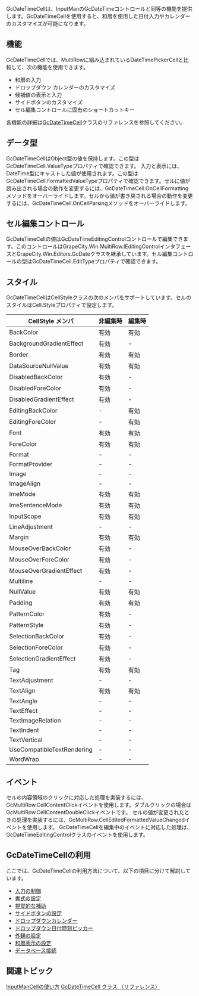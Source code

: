 GcDateTimeCellは、InputManのGcDateTimeコントロールと同等の機能を提供します。GcDateTimeCellを使用すると、和暦を使用した日付入力やカレンダーのカスタマイズが可能になります。

## 機能

GcDateTimeCellでは、MultiRowに組み込まれているDateTimePickerCellと比較して、次の機能を使用できます。

* 和暦の入力
* ドロップダウン カレンダーのカスタマイズ
* 候補値の表示と入力
* サイドボタンのカスタマイズ
* セル編集コントロールに固有のショートカットキー

各機能の詳細は[GcDateTimeCell](gcdocsite__documentlink?toc-item-id=753ff901-6d87-44c0-9bd3-a81441989822)クラスのリファレンスを参照してください。

## データ型

GcDateTimeCellはObject型の値を保持します。この型はGcDateTimeCell.ValueTypeプロパティで確認できます。
入力と表示には、DateTime型にキャストした値が使用されます。この型はGcDateTimeCell.FormattedValueTypeプロパティで確認できます。セルに値が読み出される場合の動作を変更するには、GcDateTimeCell.OnCellFormattingメソッドをオーバーライドします。セルから値が書き戻される場合の動作を変更するには、GcDateTimeCell.OnCellParsingメソッドをオーバーライドします。

## セル編集コントロール

GcDateTimeCellの値はGcDateTimeEditingControlコントロールで編集できます。このコントロールはGrapeCity.Win.MultiRow.IEditingControlインタフェースとGrapeCity.Win.Editors.GcDateクラスを継承しています。セル編集コントロールの型はGcDateTimeCell.EditTypeプロパティで確認できます。

## スタイル

GcDateTimeCellはCellStyleクラスの次のメンバをサポートしています。セルのスタイルはCell.Styleプロパティで設定します。

| CellStyle メンバ | 非編集時 | 編集時 |
| ------------- | ---- | --- |
| BackColor | 有効 | 有効 |
| BackgroundGradientEffect | 有効 | - |
| Border | 有効 | 有効 |
| DataSourceNullValue | 有効 | 有効 |
| DisabledBackColor | 有効 | - |
| DisabledForeColor | 有効 | - |
| DisabledGradientEffect | 有効 | - |
| EditingBackColor | - | 有効 |
| EditingForeColor | - | 有効 |
| Font | 有効 | 有効 |
| ForeColor | 有効 | 有効 |
| Format | - | - |
| FormatProvider | - | - |
| Image | - | - |
| ImageAlign | - | - |
| ImeMode | 有効 | 有効 |
| ImeSentenceMode | 有効 | 有効 |
| InputScope | 有効 | 有効 |
| LineAdjustment | - | - |
| Margin | 有効 | 有効 |
| MouseOverBackColor | 有効 | - |
| MouseOverForeColor | 有効 | - |
| MouseOverGradientEffect | 有効 | - |
| Multiline | - | - |
| NullValue | 有効 | 有効 |
| Padding | 有効 | 有効 |
| PatternColor | 有効 | - |
| PatternStyle | 有効 | - |
| SelectionBackColor | 有効 | - |
| SelectionForeColor | 有効 | - |
| SelectionGradientEffect | 有効 | - |
| Tag | 有効 | 有効 |
| TextAdjustment | - | - |
| TextAlign | 有効 | 有効 |
| TextAngle | - | - |
| TextEffect | - | - |
| TextImageRelation | - | - |
| TextIndent | - | - |
| TextVertical | - | - |
| UseCompatibleTextRendering | - | - |
| WordWrap | - | - |

## イベント

セルの内容領域のクリックに対応した処理を実装するには、GcMultiRow.CellContentClickイベントを使用します。ダブルクリックの場合はGcMultiRow.CellContentDoubleClickイベントです。
セルの値が変更されたときの処理を実装するには、GcMultiRow.CellEditedFormattedValueChangedイベントを使用します。
GcDateTimeCellを編集中のイベントに対応した処理は、GcDateTimeEditingControlクラスのイベントを使用します。

## GcDateTimeCellの利用

ここでは、GcDateTimeCellの利用方法について、以下の項目に分けて解説しています。

* [入力の制御](gcdocsite__documentlink?toc-item-id=6564107e-1f0b-4a35-bd8e-059b15c79f37)
* [書式の設定](gcdocsite__documentlink?toc-item-id=7af683d1-49d4-4662-8d5c-ff95be53c699)
* [視覚的な補助](gcdocsite__documentlink?toc-item-id=9d947385-bd2c-4754-beba-489cbdd8b536)
* [サイドボタンの設定](gcdocsite__documentlink?toc-item-id=a530eeec-b4e0-4bae-96bf-36a3c1226cd5)
* [ドロップダウンカレンダー](gcdocsite__documentlink?toc-item-id=636ed515-d9bd-4cd4-95e1-a248269ffe78)
* [ドロップダウン日付時刻ピッカー](gcdocsite__documentlink?toc-item-id=bba04be6-e380-412d-8f5d-f5fa1d59e4f0)
* [外観の設定](gcdocsite__documentlink?toc-item-id=d2ac536f-45ed-4239-b020-0a46fa9baa14)
* [和暦表示の設定](gcdocsite__documentlink?toc-item-id=346274df-ba85-4704-94de-81503622da40)
* [データベース接続](gcdocsite__documentlink?toc-item-id=88836a36-6f2a-4e07-9825-e71e0993bf66)

## 関連トピック

[InputManCellの使い方](gcdocsite__documentlink?toc-item-id=71edf1f4-ff7c-4615-b910-c00736a3b592)
[GcDateTimeCell クラス （リファレンス）](gcdocsite__documentlink?toc-item-id=753ff901-6d87-44c0-9bd3-a81441989822)